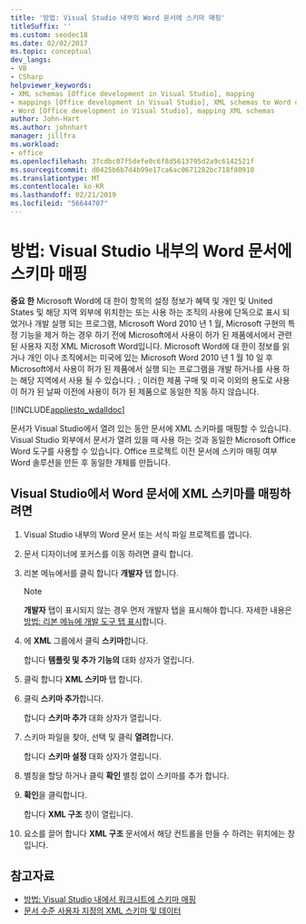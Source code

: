 ```yaml
---
title: '방법: Visual Studio 내부의 Word 문서에 스키마 매핑'
titleSuffix: ''
ms.custom: seodec18
ms.date: 02/02/2017
ms.topic: conceptual
dev_langs:
- VB
- CSharp
helpviewer_keywords:
- XML schemas [Office development in Visual Studio], mapping
- mappings [Office development in Visual Studio], XML schemas to Word documents
- Word [Office development in Visual Studio], mapping XML schemas
author: John-Hart
ms.author: johnhart
manager: jillfra
ms.workload:
- office
ms.openlocfilehash: 37cdbc07f5defe0c6f8d5613795d2a9c6142521f
ms.sourcegitcommit: d0425b6b7d4b99e17ca6ac0671282bc718f80910
ms.translationtype: MT
ms.contentlocale: ko-KR
ms.lasthandoff: 02/21/2019
ms.locfileid: "56644707"
---
```

# <a name="how-to-map-schemas-to-word-documents-inside-visual-studio"></a>방법: Visual Studio 내부의 Word 문서에 스키마 매핑
  **중요 한** Microsoft Word에 대 한이 항목의 설정 정보가 혜택 및 개인 및 United States 및 해당 지역 외부에 위치한는 또는 사용 하는 조직의 사용에 단독으로 표시 되었거나 개발 실행 되는 프로그램, Microsoft Word 2010 년 1 월, Microsoft 구현의 특정 기능을 제거 하는 경우 하기 전에 Microsoft에서 사용이 허가 된 제품에서에서 관련 된 사용자 지정 XML Microsoft Word입니다. Microsoft Word에 대 한이 정보를 읽거나 개인 이나 조직에서는 미국에 있는 Microsoft Word 2010 년 1 월 10 일 후 Microsoft에서 사용이 허가 된 제품에서 실행 되는 프로그램을 개발 하거나를 사용 하는 해당 지역에서 사용 될 수 있습니다. ; 이러한 제품 구매 및 미국 이외의 용도로 사용이 허가 된 날짜 이전에 사용이 허가 된 제품으로 동일한 작동 하지 않습니다.

 [!INCLUDE[appliesto_wdalldoc](../vsto/includes/appliesto-wdalldoc-md.md)]

 문서가 Visual Studio에서 열려 있는 동안 문서에 XML 스키마를 매핑할 수 있습니다. Visual Studio 외부에서 문서가 열려 있을 때 사용 하는 것과 동일한 Microsoft Office Word 도구를 사용할 수 있습니다. Office 프로젝트 이전 문서에 스키마 매핑 여부 Word 솔루션을 만든 후 동일한 개체를 만듭니다.

## <a name="to-map-an-xml-schema-to-a-word-document-in-visual-studio"></a>Visual Studio에서 Word 문서에 XML 스키마를 매핑하려면

1.  Visual Studio 내부의 Word 문서 또는 서식 파일 프로젝트를 엽니다.

2.  문서 디자이너에 포커스를 이동 하려면 클릭 합니다.

3.  리본 메뉴에서를 클릭 합니다 **개발자** 탭 합니다.

    > [!NOTE]
    >  **개발자** 탭이 표시되지 않는 경우 먼저 개발자 탭을 표시해야 합니다. 자세한 내용은 [방법: 리본 메뉴에 개발 도구 탭 표시](../vsto/how-to-show-the-developer-tab-on-the-ribbon.md)합니다.

4.  에 **XML** 그룹에서 클릭 **스키마**합니다.

     합니다 **템플릿 및 추가 기능의** 대화 상자가 열립니다.

5.  클릭 합니다 **XML 스키마** 탭 합니다.

6.  클릭 **스키마 추가**합니다.

     합니다 **스키마 추가** 대화 상자가 열립니다.

7.  스키마 파일을 찾아, 선택 및 클릭 **열려**합니다.

     합니다 **스키마 설정** 대화 상자가 열립니다.

8.  별칭을 할당 하거나 클릭 **확인** 별칭 없이 스키마를 추가 합니다.

9. **확인**을 클릭합니다.

     합니다 **XML 구조** 창이 열립니다.

10. 요소를 끌어 합니다 **XML 구조** 문서에서 해당 컨트롤을 만들 수 하려는 위치에는 창입니다.

## <a name="see-also"></a>참고자료
- [방법: Visual Studio 내에서 워크시트에 스키마 매핑](../vsto/how-to-map-schemas-to-worksheets-inside-visual-studio.md)
- [문서 수준 사용자 지정의 XML 스키마 및 데이터](../vsto/xml-schemas-and-data-in-document-level-customizations.md)
